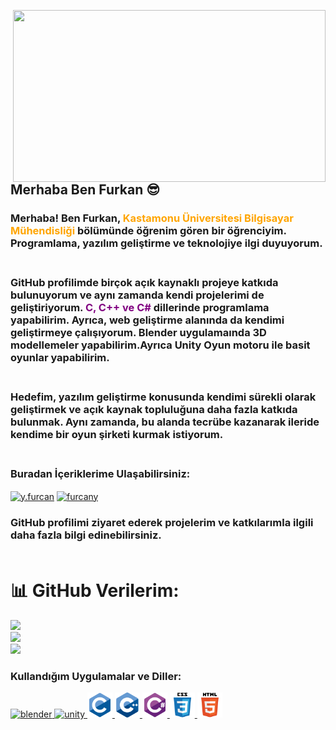 <img src=https://media.giphy.com/media/cLQUpXYTO21yg/giphy.gif
    align="right" width="500" height="275 ">

## Merhaba Ben Furkan :sunglasses:



### Merhaba! Ben Furkan, <font color="orange">Kastamonu Üniversitesi Bilgisayar Mühendisliği</font> bölümünde öğrenim gören bir öğrenciyim. Programlama, yazılım geliştirme ve teknolojiye ilgi duyuyorum.<br/> <br/> 



### GitHub profilimde birçok açık kaynaklı projeye katkıda bulunuyorum ve aynı zamanda kendi projelerimi de geliştiriyorum. <font color="purple"> C, C++ ve C#</font> dillerinde programlama yapabilirim. Ayrıca, web geliştirme alanında da kendimi geliştirmeye çalışıyorum. Blender uygulamaında 3D modellemeler yapabilirim.Ayrıca Unity Oyun motoru ile basit oyunlar yapabilirim.<br /> <br /> 



### Hedefim, yazılım geliştirme konusunda kendimi sürekli olarak geliştirmek ve açık kaynak topluluğuna daha fazla katkıda bulunmak. Aynı zamanda, bu alanda tecrübe kazanarak ileride kendime bir oyun şirketi kurmak istiyorum.<br /> <br /> 

<h3 align="left">Buradan İçeriklerime Ulaşabilirsiniz:</h3>
<p align="left">
<a href="(https://www.instagram.com/y.furcan/)" target="blank"><img align="center" src="https://raw.githubusercontent.com/rahuldkjain/github-profile-readme-generator/master/src/images/icons/Social/instagram.svg" alt="y.furcan" height="30" width="40" /></a>
<a href="(https://www.youtube.com/channel/UCQRXjt0lg2jCnp2NqOAO2Ig)" target="blank"><img align="center" src="https://raw.githubusercontent.com/rahuldkjain/github-profile-readme-generator/master/src/images/icons/Social/youtube.svg" alt="furcany" height="30" width="40" /></a>
</p>



### GitHub profilimi ziyaret ederek projelerim ve katkılarımla ilgili daha fazla bilgi edinebilirsiniz.<br /> <br /> 

# 📊 GitHub Verilerim:
![](https://github-readme-stats.vercel.app/api?username=FurcanY&theme=dark&hide_border=false&include_all_commits=false&count_private=false)<br/>
![](https://github-readme-streak-stats.herokuapp.com/?user=FurcanY&theme=dark&hide_border=false)<br/>
![](https://github-readme-stats.vercel.app/api/top-langs/?username=FurcanY&theme=dark&hide_border=false&include_all_commits=false&count_private=false&layout=compact)


<h3 align="left">Kullandığım Uygulamalar ve Diller:</h3>
<p align="left"> <a href="https://www.blender.org/" target="_blank" rel="noreferrer"> <img src="https://download.blender.org/branding/community/blender_community_badge_white.svg" alt="blender" width="40" height="40"/> </a><a href="https://unity.com/" target="_blank" rel="noreferrer"> <img src="https://www.vectorlogo.zone/logos/unity3d/unity3d-icon.svg" alt="unity" width="40" height="40"/> </a><a href="https://www.cprogramming.com/" target="_blank" rel="noreferrer"> <img src="https://raw.githubusercontent.com/devicons/devicon/master/icons/c/c-original.svg" alt="c" width="40" height="40"/> </a> <a href="https://www.w3schools.com/cpp/" target="_blank" rel="noreferrer"> <img src="https://raw.githubusercontent.com/devicons/devicon/master/icons/cplusplus/cplusplus-original.svg" alt="cplusplus" width="40" height="40"/> </a> <a href="https://www.w3schools.com/cs/" target="_blank" rel="noreferrer"> <img src="https://raw.githubusercontent.com/devicons/devicon/master/icons/csharp/csharp-original.svg" alt="csharp" width="40" height="40"/> </a> <a href="https://www.w3schools.com/css/" target="_blank" rel="noreferrer"> <img src="https://raw.githubusercontent.com/devicons/devicon/master/icons/css3/css3-original-wordmark.svg" alt="css3" width="40" height="40"/> </a> <a href="https://www.w3.org/html/" target="_blank" rel="noreferrer"> <img src="https://raw.githubusercontent.com/devicons/devicon/master/icons/html5/html5-original-wordmark.svg" alt="html5" width="40" height="40"/> </a>  </p>


